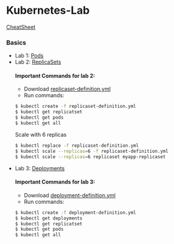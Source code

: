# Kubernetes-Lab

[CheatSheet](https://kubernetes.io/docs/reference/kubectl/cheatsheet/)

### Basics
- Lab 1: [Pods](https://github.com/juliehub/Kubernetes-Lab/blob/master/Lab1-Pods.md)
- Lab 2: [ReplicaSets](https://github.com/juliehub/Kubernetes-Lab/blob/master/Lab2-ReplicaSets.md)
  #### Important Commands for lab 2:
  - Download [replicaset-definition.yml](https://github.com/juliehub/Kubernetes-Lab/blob/master/replicaset-definition.yml)
  - Run commands:
  ```bash
  $ kubectl create -f replicaset-definition.yml
  $ kubectl get replicatset
  $ kubectl get pods
  $ kubectl get all
  ```
  Scale with 6 replicas
  ```bash
  $ kubectl replace -f replicaset-definition.yml
  $ kubectl scale --replicas=6 -f replicaset-definition.yml
  $ kubectl scale --replicas=6 replicaset myapp-replicaset
  ```
- Lab 3: [Deployments](https://github.com/juliehub/Kubernetes-Lab/blob/master/Lab3-Deployments.md)
  #### Important Commands for lab 3:
  - Download [deployment-definition.yml](https://github.com/juliehub/Kubernetes-Lab/blob/master/deployment-definition.yml)
  - Run commands:
  ```bash
  $ kubectl create -f deployment-definition.yml
  $ kubectl get deployments
  $ kubectl get replicatset
  $ kubectl get pods
  $ kubectl get all
  ```






